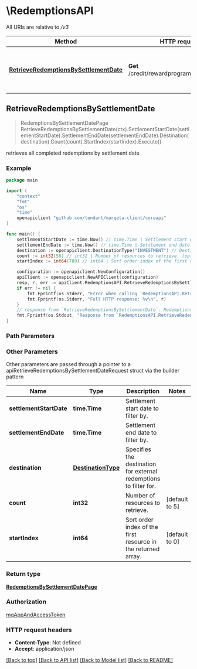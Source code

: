 # \RedemptionsAPI

All URIs are relative to */v3*

Method | HTTP request | Description
------------- | ------------- | -------------
[**RetrieveRedemptionsBySettlementDate**](RedemptionsAPI.md#RetrieveRedemptionsBySettlementDate) | **Get** /credit/rewardprograms/redemptions | retrieves all completed redemptions by settlement date



## RetrieveRedemptionsBySettlementDate

> RedemptionsBySettlementDatePage RetrieveRedemptionsBySettlementDate(ctx).SettlementStartDate(settlementStartDate).SettlementEndDate(settlementEndDate).Destination(destination).Count(count).StartIndex(startIndex).Execute()

retrieves all completed redemptions by settlement date



### Example

```go
package main

import (
    "context"
    "fmt"
    "os"
    "time"
    openapiclient "github.com/tendant/marqeta-client/coreapi"
)

func main() {
    settlementStartDate := time.Now() // time.Time | Settlement start date to filter by.
    settlementEndDate := time.Now() // time.Time | Settlement end date to filter by.
    destination := openapiclient.DestinationType("INVESTMENT") // DestinationType | Specifies the destination for external redemptions to filter for. (optional)
    count := int32(56) // int32 | Number of resources to retrieve. (optional) (default to 5)
    startIndex := int64(789) // int64 | Sort order index of the first resource in the returned array. (optional) (default to 0)

    configuration := openapiclient.NewConfiguration()
    apiClient := openapiclient.NewAPIClient(configuration)
    resp, r, err := apiClient.RedemptionsAPI.RetrieveRedemptionsBySettlementDate(context.Background()).SettlementStartDate(settlementStartDate).SettlementEndDate(settlementEndDate).Destination(destination).Count(count).StartIndex(startIndex).Execute()
    if err != nil {
        fmt.Fprintf(os.Stderr, "Error when calling `RedemptionsAPI.RetrieveRedemptionsBySettlementDate``: %v\n", err)
        fmt.Fprintf(os.Stderr, "Full HTTP response: %v\n", r)
    }
    // response from `RetrieveRedemptionsBySettlementDate`: RedemptionsBySettlementDatePage
    fmt.Fprintf(os.Stdout, "Response from `RedemptionsAPI.RetrieveRedemptionsBySettlementDate`: %v\n", resp)
}
```

### Path Parameters



### Other Parameters

Other parameters are passed through a pointer to a apiRetrieveRedemptionsBySettlementDateRequest struct via the builder pattern


Name | Type | Description  | Notes
------------- | ------------- | ------------- | -------------
 **settlementStartDate** | **time.Time** | Settlement start date to filter by. | 
 **settlementEndDate** | **time.Time** | Settlement end date to filter by. | 
 **destination** | [**DestinationType**](DestinationType.md) | Specifies the destination for external redemptions to filter for. | 
 **count** | **int32** | Number of resources to retrieve. | [default to 5]
 **startIndex** | **int64** | Sort order index of the first resource in the returned array. | [default to 0]

### Return type

[**RedemptionsBySettlementDatePage**](RedemptionsBySettlementDatePage.md)

### Authorization

[mqAppAndAccessToken](../README.md#mqAppAndAccessToken)

### HTTP request headers

- **Content-Type**: Not defined
- **Accept**: application/json

[[Back to top]](#) [[Back to API list]](../README.md#documentation-for-api-endpoints)
[[Back to Model list]](../README.md#documentation-for-models)
[[Back to README]](../README.md)

